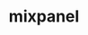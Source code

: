 ---
title: mixpanel
description: >-
  Mixpanel is primarily a product analytics platform, designed to give marketers and product teams insights into how to best acquire, convert, and retain customers, with real-time data across devices and channels.
opinion: >-
  It has the following strengths:
  
  - Its event-centric data model that combines user and behavioural data is simple to understand

  - They hava a startup program with 1 free year (See details [here](https://mixpanel.com/startups))

  - It is HIPAA compliant (See details [here](https://mixpanel.com/legal/mixpanel-hipaa))

  It has the following weaknesses:

  - It has a steep learning curve

link: 
  - https://mixpanel.com/
ring: adopt
quadrant: tools
businessModel:
  - saas
projectIds:
  - attend
---